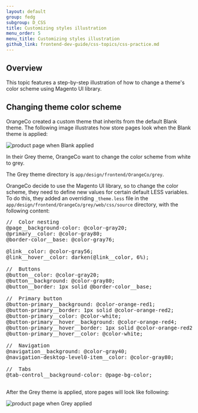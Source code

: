```yaml
---
layout: default
group: fedg
subgroup: D_CSS
title: Customizing styles illustration
menu_order: 5
menu_title: Customizing styles illustration
github_link: frontend-dev-guide/css-topics/css-practice.md
---
```


<h2 id ="practice_over">Overview</h2>

This topic features a step-by-step illustration of how to change a theme's color scheme using Magento UI library.

<h2>Changing theme color scheme</h2>

OrangeCo created a custom theme that inherits from the default Blank theme.
The following image illustrates how store pages look when the Blank theme is applied:

<img src="{{ site.baseurl }}common/images/practice_blank.png" alt="product page when Blank applied">

In their Grey theme, OrangeCo want to change the color scheme from white to grey.

The Grey theme directory is <code>app/design/frontend/OrangeCo/grey</code>.

OrangeCo decide to use the Magento UI library, so to change the color scheme, they need to define new values for certain default LESS variables.
To do this, they added an overriding <code>_theme.less</code> file in the <code>app/design/frontend/OrangeCo/grey/web/css/source</code> directory, with the following content:
<pre>
//  Color nesting
@page__background-color: @color-gray20;
@primary__color: @color-gray80;
@border-color__base: @color-gray76;

@link__color: @color-gray56;
@link__hover__color: darken(@link__color, 6%);

//  Buttons
@button__color: @color-gray20;
@button__background: @color-gray80;
@button__border: 1px solid @border-color__base;

//  Primary button
@button-primary__background: @color-orange-red1;
@button-primary__border: 1px solid @color-orange-red2;
@button-primary__color: @color-white;
@button-primary__hover__background: @color-orange-red4;
@button-primary__hover__border: 1px solid @color-orange-red2;
@button-primary__hover__color: @color-white;

//  Navigation
@navigation__background: @color-gray40;
@navigation-desktop-level0-item__color: @color-gray80;

//  Tabs
@tab-control__background-color: @page-bg-color;

</pre>

After the Grey theme is applied, store pages will look like following:

<img src="{{ site.baseurl }}common/images/css_practice.png" alt="product page when Grey applied">
